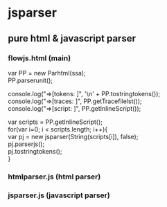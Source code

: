 # jsparser

## pure html & javascript parser

### flowjs.html   (main) <br/>

var PP = new Parhtml(ssa); <br/>
PP.parserunit(); <br/>

console.log("=>[tokens: ]", '\n' + PP.tostringtokens()); <br/>
console.log("=>[traces: ]", PP.getTracefilelst()); <br/>
console.log("=>[script: ]", PP.getInlineScript()); <br/>

var scripts = PP.getInlineScript(); <br/>
for(var i=0; i < scripts.length; i++){ <br/>
    var pj = new jsparser(String(scripts[i]), false); <br/>
    pj.parserjs(); <br/>
    pj.tostringtokens(); <br/>
}


### htmlparser.js (html parser) <br/>
### jsparser.js   (javascript parser)  <br/>
